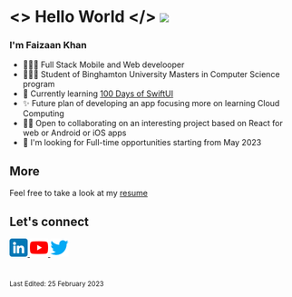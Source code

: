 # <> Hello World </> <img src="https://media.giphy.com/media/hvRJCLFzcasrR4ia7z/giphy.gif" width="35">

### I'm Faizaan Khan 
- 👨🏻‍💻 Full Stack Mobile and Web develooper
- 👨🏻‍🎓 Student of Binghamton University Masters in Computer Science program
- 🌱 Currently learning [100 Days of SwiftUI](https://www.hackingwithswift.com/100/swiftui)
- ✨ Future plan of developing an app focusing more on learning Cloud Computing
- 🤝🏼 Open to collaborating on an interesting project based on React for web or Android or iOS apps
- 🔎 I'm looking for Full-time opportunities starting from May 2023

## More

Feel free to take a look at my [resume](https://drive.google.com/file/d/131yqEb9kECsl-58T34N-wHxGXI2urQ2N/view?usp=share_link)

## Let's connect

<div>
<a href="https://www.linkedin.com/in/mohammedfaizaankhan/"> <img src="https://github.com/FaizaanKhan24/FaizaanKhan24/blob/main/linkedin.png" width="32"> </a>
<a href="https://www.youtube.com/channel/UC8Fo02A-LjH0RB4nwMLRDaA"> <img src="https://github.com/FaizaanKhan24/FaizaanKhan24/blob/main/youtube.png" width="32"> </a>
<a href="https://twitter.com/faizaankhan24"> <img src="https://github.com/FaizaanKhan24/FaizaanKhan24/blob/main/twitter.png" width="32"> </a>
</div>

<br>

<sub>Last Edited: 25 February 2023</sub>

<!---
FaizaanKhan24/FaizaanKhan24 is a ✨ special ✨ repository because its `README.md` (this file) appears on your GitHub profile.
You can click the Preview link to take a look at your changes.
--->
